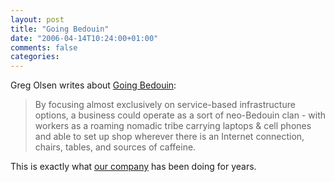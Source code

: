 ```yaml
---
layout: post
title: "Going Bedouin"
date: "2006-04-14T10:24:00+01:00"
comments: false
categories: 
---
```


<p>Greg Olsen writes about <a href="http://www.charterstreet.com/2006/02/going_bedouin.html">Going Bedouin</a>:</p>

<blockquote>
<p>By focusing almost exclusively on service-based infrastructure options, a business could operate as a sort of neo-Bedouin clan - with workers as a roaming nomadic tribe carrying laptops &#38; cell phones and able to set up shop wherever there is an Internet connection, chairs, tables, and sources of caffeine. </p>
</blockquote>

<p>This is exactly what <a href="/">our company</a> has been doing for years.</p>


